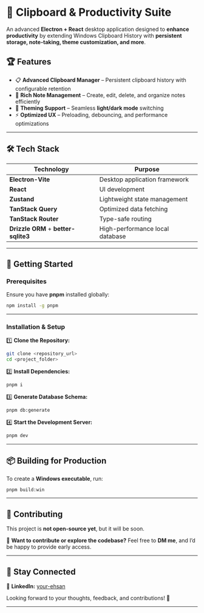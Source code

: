 # 🚀 **Clipboard & Productivity Suite**

An advanced **Electron + React** desktop application designed to **enhance productivity** by extending Windows Clipboard History with **persistent storage, note-taking, theme customization, and more**.

## 🏆 **Features**

- 📋 **Advanced Clipboard Manager** – Persistent clipboard history with configurable retention
- 📝 **Rich Note Management** – Create, edit, delete, and organize notes efficiently
- 🎨 **Theming Support** – Seamless **light/dark mode** switching
- ⚡ **Optimized UX** – Preloading, debouncing, and performance optimizations

---

## 🛠 **Tech Stack**

| Technology                           | Purpose                         |
| ------------------------------------ | ------------------------------- |
| **Electron-Vite**                    | Desktop application framework   |
| **React**                            | UI development                  |
| **Zustand**                          | Lightweight state management    |
| **TanStack Query**                   | Optimized data fetching         |
| **TanStack Router**                  | Type-safe routing               |
| **Drizzle ORM** + **better-sqlite3** | High-performance local database |

---

## 🚀 **Getting Started**

### **Prerequisites**

Ensure you have **pnpm** installed globally:

```sh
npm install -g pnpm
```

---

### **Installation & Setup**

1️⃣ **Clone the Repository:**

```sh
git clone <repository_url>
cd <project_folder>
```

2️⃣ **Install Dependencies:**

```sh
pnpm i
```

3️⃣ **Generate Database Schema:**

```sh
pnpm db:generate
```

4️⃣ **Start the Development Server:**

```sh
pnpm dev
```

---

## 📦 **Building for Production**

To create a **Windows executable**, run:

```sh
pnpm build:win
```

---

## 🤝 **Contributing**

This project is **not open-source yet**, but it will be soon.

📢 **Want to contribute or explore the codebase?** Feel free to **DM me**, and I’d be happy to provide early access.

---

## 🔗 **Stay Connected**

📌 **LinkedIn:** [your-ehsan](https://www.linkedin.com/in/your-ehsan/)

Looking forward to your thoughts, feedback, and contributions! 🚀

---
